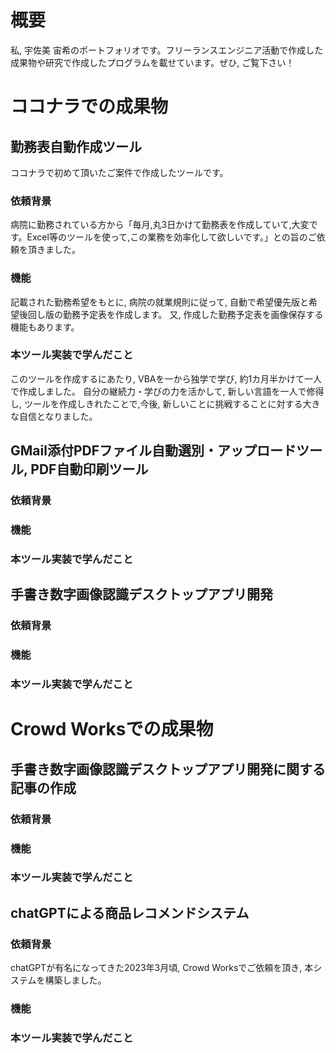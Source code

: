 # 概要
私, 宇佐美 宙希のポートフォリオです。フリーランスエンジニア活動で作成した成果物や研究で作成したプログラムを載せています。ぜひ, ご覧下さい！

# ココナラでの成果物
## 勤務表自動作成ツール
ココナラで初めて頂いたご案件で作成したツールです。
### 依頼背景
病院に勤務されている方から「毎月,丸3日かけて勤務表を作成していて,大変です。Excel等のツールを使って,この業務を効率化して欲しいです。」との旨のご依頼を頂きました。
### 機能
記載された勤務希望をもとに, 病院の就業規則に従って, 自動で希望優先版と希望後回し版の勤務予定表を作成します。
又, 作成した勤務予定表を画像保存する機能もあります。
### 本ツール実装で学んだこと
このツールを作成するにあたり, VBAを一から独学で学び, 約1カ月半かけて一人で作成しました。
自分の継続力・学びの力を活かして, 新しい言語を一人で修得し, ツールを作成しきれたことで,今後, 新しいことに挑戦することに対する大きな自信となりました。
## GMail添付PDFファイル自動選別・アップロードツール, PDF自動印刷ツール
### 依頼背景

### 機能

### 本ツール実装で学んだこと

## 手書き数字画像認識デスクトップアプリ開発
### 依頼背景

### 機能

### 本ツール実装で学んだこと

# Crowd Worksでの成果物
## 手書き数字画像認識デスクトップアプリ開発に関する記事の作成
### 依頼背景

### 機能

### 本ツール実装で学んだこと

## chatGPTによる商品レコメンドシステム
### 依頼背景
chatGPTが有名になってきた2023年3月頃, Crowd Worksでご依頼を頂き, 本システムを構築しました。
### 機能

### 本ツール実装で学んだこと
